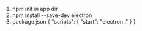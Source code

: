 1. npm init in app dir
2. npm install --save-dev electron
3. package.json 
   {
    "scripts": {
        "start": "electron ."
        }
    }
